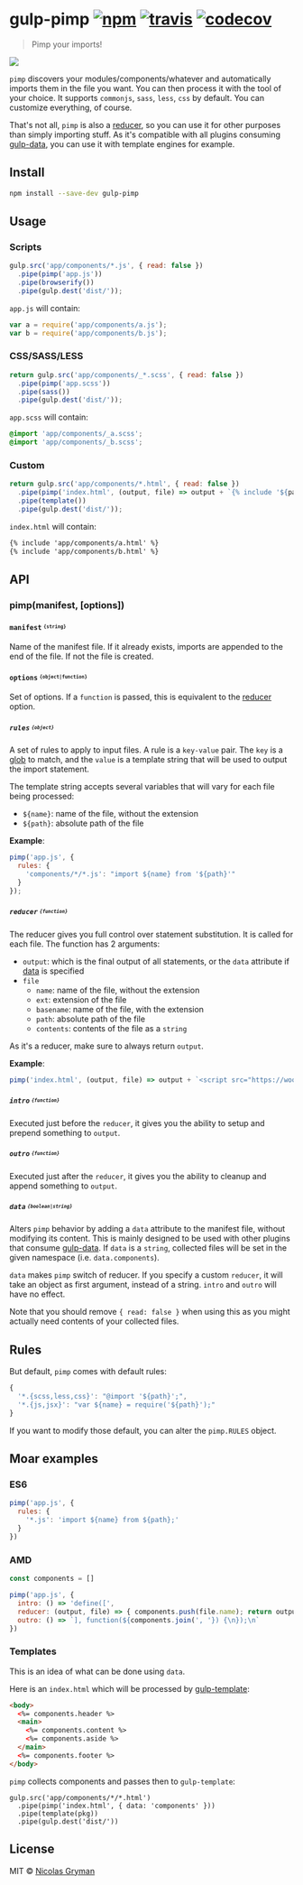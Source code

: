 # gulp-pimp [![npm][npm-image]][npm-url] [![travis][travis-image]][travis-url] [![codecov][codecov-image]][codecov-url]

[npm-image]: https://img.shields.io/npm/v/gulp-pimp.svg?style=flat
[npm-url]: https://npmjs.org/package/gulp-pimp
[travis-image]: https://img.shields.io/travis/ngryman/gulp-pimp.svg?style=flat
[travis-url]: https://travis-ci.org/ngryman/gulp-pimp
[codecov-image]: https://img.shields.io/codecov/c/github/ngryman/gulp-pimp.svg
[codecov-url]: https://codecov.io/github/ngryman/gulp-pimp

> Pimp your imports!

![](http://i.giphy.com/YjJZKbm2kNN7i.gif)


`pimp` discovers your modules/components/whatever and automatically imports them in the file you
want. You can then process it with the tool of your choice.
It supports `commonjs`, `sass`, `less`, `css` by default. You can customize everything, of course.

That's not all, `pimp` is also a [reducer],
so you can use it for other purposes than simply importing stuff. As it's compatible with all
plugins consuming [gulp-data], you can use it with template
engines for example.


## Install

```bash
npm install --save-dev gulp-pimp
```

## Usage

### Scripts

```javascript
gulp.src('app/components/*.js', { read: false })
  .pipe(pimp('app.js'))
  .pipe(browserify())
  .pipe(gulp.dest('dist/'));
```

`app.js` will contain:
```javascript
var a = require('app/components/a.js');
var b = require('app/components/b.js');
```

### CSS/SASS/LESS

```javascript
return gulp.src('app/components/_*.scss', { read: false })
  .pipe(pimp('app.scss'))
  .pipe(sass())
  .pipe(gulp.dest('dist/'));
```

`app.scss` will contain:
```scss
@import 'app/components/_a.scss';
@import 'app/components/_b.scss';
```

### Custom

```javascript
return gulp.src('app/components/*.html', { read: false })
  .pipe(pimp('index.html', (output, file) => output + `{% include '${path}' %}` ))
  .pipe(template())
  .pipe(gulp.dest('dist/'));
```

`index.html` will contain:
```html
{% include 'app/components/a.html' %}
{% include 'app/components/b.html' %}
```

## API

### pimp(manifest, [options])

#### `manifest` <sup><sub>`{string}`</sub></sup>

Name of the manifest file. If it already exists, imports are appended to the end of the file.
If not the file is created.

#### `options` <sup><sub>`{object|function}`</sub></sup>

Set of options. If a `function` is passed, this is equivalent to the [reducer](#reducer-function) option.

##### `rules` <sup><sub>`{object}`</sub></sup>

A set of rules to apply to input files.
A rule is a `key-value` pair. The `key` is a [glob] to match, and the `value`
is a template string that will be used to output the import statement.

The template string accepts several variables that will vary for each file being processed:
 - `${name}`: name of the file, without the extension
 - `${path}`: absolute path of the file

<b>Example</b>:
```javascript
pimp('app.js', {
  rules: {
    'components/*/*.js': "import ${name} from '${path}'"
  }
});
```

##### `reducer` <sup><sub>`{function}`</sub></sup>

The reducer gives you full control over statement substitution. It is called for each file.
The function has 2 arguments:
 - `output`: which is the final output of all statements, or the `data` attribute if [data](#user-content-data-booleanstring) is specified
 - `file`
   - `name`: name of the file, without the extension
   - `ext`: extension of the file
   - `basename`: name of the file, with the extension
   - `path`: absolute path of the file
   - `contents`: contents of the file as a `string`

As it's a reducer, make sure to always return `output`.

<b>Example</b>:
```javascript
pimp('index.html', (output, file) => output + `<script src="https://wootcdn.com/${path}"></script>`);
```

##### `intro` <sup><sub>`{function}`</sub></sup>

Executed just before the `reducer`, it gives you the ability to setup and prepend something to `output`.

##### `outro` <sup><sub>`{function}`</sub></sup>

Executed just after the `reducer`, it gives you the ability to cleanup and append something to `output`.

##### `data` <sup><sub>`{boolean|string}`</sub></sup>

Alters `pimp` behavior by adding a `data` attribute to the manifest file, without modifying its
content. This is mainly designed to be used with other plugins that consume [gulp-data].
If `data` is a `string`, collected files will be set in the given namespace (i.e. `data.components`).

`data` makes `pimp` switch of reducer. If you specify a custom `reducer`, it will take an object
as first argument, instead of a string. `intro` and `outro` will have no effect.

Note that you should remove `{ read: false }` when using this as you might actually need contents
of your collected files.

## Rules

But default, `pimp` comes with default rules:
```javascript
{
  '*.{scss,less,css}': "@import '${path}';",
  '*.{js,jsx}': "var ${name} = require('${path}');"
}
```

If you want to modify those default, you can alter the `pimp.RULES` object.

## Moar examples

### ES6

```javascript
pimp('app.js', {
  rules: {
    '*.js': 'import ${name} from ${path};'
  }
})
```

### AMD

```javascript
const components = []

pimp('app.js', {
  intro: () => 'define([',
  reducer: (output, file) => { components.push(file.name); return output + file.name },
  outro: () => `], function(${components.join(', '}) {\n});\n`
})
```

### Templates

This is an idea of what can be done using `data`.

Here is an `index.html` which will be processed by [gulp-template]:
```html
<body>
  <%= components.header %>
  <main>
    <%= components.content %>
    <%= components.aside %>
  </main>
  <%= components.footer %>
</body>
```

`pimp` collects components and passes then to `gulp-template`:
```
gulp.src('app/components/*/*.html')
  .pipe(pimp('index.html', { data: 'components' }))
  .pipe(template(pkg))
  .pipe(gulp.dest('dist/'))
```


## License

MIT © [Nicolas Gryman](http://ngryman.sh)

[reducer]: https://developer.mozilla.org/fr/docs/Web/JavaScript/Reference/Objets_globaux/Array/reduce
[glob]: https://github.com/isaacs/node-glob#glob-primer
[gulp-data]: https://github.com/colynb/gulp-data
[gulp-template]: https://github.com/sindresorhus/gulp-template
